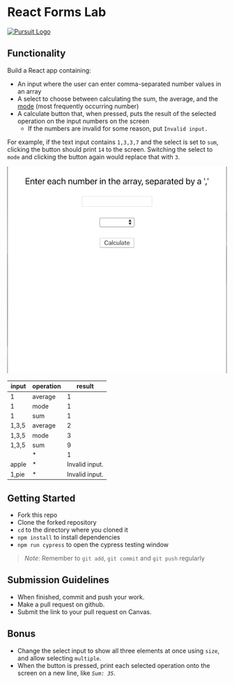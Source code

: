 # React Forms Lab

[![Pursuit Logo](https://avatars1.githubusercontent.com/u/5825944?s=200&v=4)](https://pursuit.org)

## Functionality

Build a React app containing:

- An input where the user can enter comma-separated number values in an array
- A select to choose between calculating the sum, the average, and the [mode](https://www.mathsisfun.com/definitions/mode.html) (most frequently occurring number)
- A calculate button that, when pressed, puts the result of the selected operation on the input numbers on the screen
  - If the numbers are invalid for some reason, put `Invalid input.`

For example, if the text input contains `1,3,3,7` and the select is set to `sum`, clicking the button should print `14` to the screen.
Switching the select to `mode` and clicking the button again would replace that with `3`.

![reactFormsLab](./reactFormsLab.gif)

| input | operation | result         |
| ----- | --------- | -------------- |
| 1     | average   | 1              |
| 1     | mode      | 1              |
| 1     | sum       | 1              |
| 1,3,5 | average   | 2              |
| 1,3,5 | mode      | 3              |
| 1,3,5 | sum       | 9              |
|       | \*        | 1              |
| apple | \*        | Invalid input. |
| 1,pie | \*        | Invalid input. |

## Getting Started

- Fork this repo
- Clone the forked repository
- `cd` to the directory where you cloned it
- `npm install` to install dependencies
- `npm run cypress` to open the cypress testing window

> _Note_: Remember to `git add`, `git commit` and `git push` regularly

## Submission Guidelines

- When finished, commit and push your work.
- Make a pull request on github.
- Submit the link to your pull request on Canvas.

## Bonus

- Change the select input to show all three elements at once using `size`, and allow selecting `multiple`.
- When the button is pressed, print each selected operation onto the screen on a new line, like _`Sum: 35`_.
